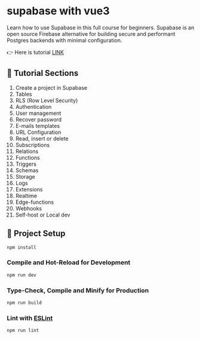 # supabase with vue3

Learn how to use Supabase in this full course for beginners. Supabase is an open source Firebase alternative for building secure and performant Postgres backends with minimal configuration.

👉 Here is tutorial [LINK](https://www.youtube.com/watch?v=dU7GwCOgvNY&ab_channel=freeCodeCamp.org)

## 💚 Tutorial Sections

1. Create a project in Supabase
2. Tables
3. RLS (Row Level Security)
4. Authentication
5. User management
6. Recover password
7. E-mails templates
8. URL Configuration
9. Read, insert or delete
10. Subscriptions
11. Relations
12. Functions
13. Triggers
14. Schemas
15. Storage
16. Logs
17. Extensions
18. Realtime
19. Edge-functions
20. Webhooks
21. Self-host or Local dev

## 💜 Project Setup

```sh
npm install
```

### Compile and Hot-Reload for Development

```sh
npm run dev
```

### Type-Check, Compile and Minify for Production

```sh
npm run build
```

### Lint with [ESLint](https://eslint.org/)

```sh
npm run lint
```
